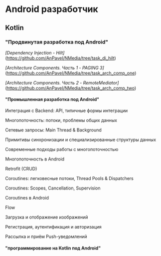 # Android разработчик

## **Kotlin**

### **"Продвинутая разработка под Android"**
*[Dependency Injection - Hilt]*(https://github.com/AnPavel/NMedia/tree/task_di_hilt) 

*[Architecture Components. Часть 1 - PAGING 3]*(https://github.com/AnPavel/NMedia/tree/task_arch_comp_one)

*[Architecture Components. Часть 2 - RemoteMediator]*(https://github.com/AnPavel/NMedia/tree/task_arch_comp_two)

#### **"Промышленная разработка под Android"**
Интеграция с Backend: API, типичные формы интеграции

Многопоточность: потоки, проблемы общих данных

Сетевые запросы: Main Thread & Background

Примитивы синхронизации и специализированные структуры данных

Современные подходы работы с многопоточностью

Многопоточность в Android

Retrofit (CRUD)

Coroutines: легковесные потоки, Thread Pools & Dispatchers

Coroutines: Scopes, Cancellation, Supervision

Coroutines в Android

Flow

Загрузка и отображение изображений

Регистрация, аутентификация и авторизация

Рассылка и приём Push-уведомлений

#### "программирование на Kotlin под Android"